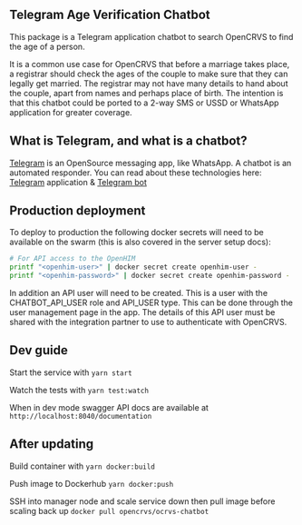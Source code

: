 ## Telegram Age Verification Chatbot

This package is a Telegram application chatbot to search OpenCRVS to find the age of a person.

It is a common use case for OpenCRVS that before a marriage takes place, a registrar should check the ages of the couple to make sure that they can legally get married.
The registrar may not have many details to hand about the couple, apart from names and perhaps place of birth.
The intention is that this chatbot could be ported to a 2-way SMS or USSD or WhatsApp application for greater coverage.

## What is Telegram, and what is a chatbot?

[Telegram](https://telegram.org/) is an OpenSource messaging app, like WhatsApp. A chatbot is an automated responder.
You can read about these technologies here: [Telegram](https://telegram.org/) application & [Telegram bot](https://core.telegram.org/bots)

## Production deployment

To deploy to production the following docker secrets will need to be available on the swarm (this is also covered in the server setup docs):

```sh
# For API access to the OpenHIM
printf "<openhim-user>" | docker secret create openhim-user -
printf "<openhim-password>" | docker secret create openhim-password -
```

In addition an API user will need to be created. This is a user with the CHATBOT_API_USER role and API_USER type. This can be done through the user management page in the app. The details of this API user must be shared with the integration partner to use to authenticate with OpenCRVS.

## Dev guide

Start the service with `yarn start`

Watch the tests with `yarn test:watch`

When in dev mode swagger API docs are available at `http://localhost:8040/documentation`

## After updating

Build container with `yarn docker:build`

Push image to Dockerhub `yarn docker:push`

SSH into manager node and scale service down then pull image before scaling back up `docker pull opencrvs/ocrvs-chatbot`
